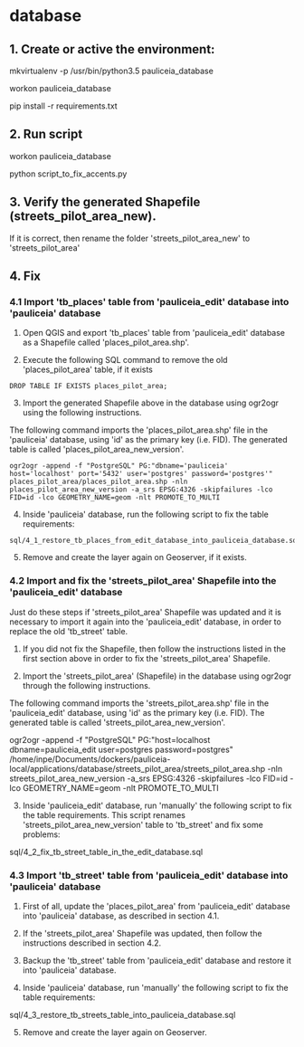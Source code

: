 # database


## 1. Create or active the environment:

mkvirtualenv -p /usr/bin/python3.5 pauliceia_database

workon pauliceia_database

pip install -r requirements.txt


## 2. Run script

workon pauliceia_database

python script_to_fix_accents.py


## 3. Verify the generated Shapefile (streets_pilot_area_new).

If it is correct, then rename the folder 'streets_pilot_area_new' to 'streets_pilot_area'


## 4. Fix

### 4.1 Import 'tb_places' table from 'pauliceia_edit' database into 'pauliceia' database

1. Open QGIS and export 'tb_places' table from 'pauliceia_edit' database as a Shapefile called 'places_pilot_area.shp'.

2. Execute the following SQL command to remove the old 'places_pilot_area' table, if it exists

```
DROP TABLE IF EXISTS places_pilot_area;
```

3. Import the generated Shapefile above in the database using ogr2ogr using the following instructions.

The following command imports the 'places_pilot_area.shp' file in the 'pauliceia' database, using 'id' as the primary key (i.e. FID). The generated table is called 'places_pilot_area_new_version'.

```
ogr2ogr -append -f "PostgreSQL" PG:"dbname='pauliceia' host='localhost' port='5432' user='postgres' password='postgres'" places_pilot_area/places_pilot_area.shp -nln places_pilot_area_new_version -a_srs EPSG:4326 -skipfailures -lco FID=id -lco GEOMETRY_NAME=geom -nlt PROMOTE_TO_MULTI
```

4. Inside 'pauliceia' database, run the following script to fix the table requirements:

```
sql/4_1_restore_tb_places_from_edit_database_into_pauliceia_database.sql
```

5. Remove and create the layer again on Geoserver, if it exists.


### 4.2 Import and fix the 'streets_pilot_area' Shapefile into the 'pauliceia_edit' database

Just do these steps if 'streets_pilot_area' Shapefile was updated and it is necessary to import it again into the 'pauliceia_edit' database, in order to replace the old 'tb_street' table.

1. If you did not fix the Shapefile, then follow the instructions listed in the first section above in order to fix the 'streets_pilot_area' Shapefile.

2. Import the 'streets_pilot_area' (Shapefile) in the database using ogr2ogr through the following instructions.

The following command imports the 'streets_pilot_area.shp' file in the 'pauliceia_edit' database, using 'id' as the primary key (i.e. FID). The generated table is called 'streets_pilot_area_new_version'.

ogr2ogr -append -f "PostgreSQL" PG:"host=localhost dbname=pauliceia_edit user=postgres password=postgres" /home/inpe/Documents/dockers/pauliceia-local/applications/database/streets_pilot_area/streets_pilot_area.shp -nln streets_pilot_area_new_version -a_srs EPSG:4326 -skipfailures -lco FID=id -lco GEOMETRY_NAME=geom -nlt PROMOTE_TO_MULTI

3. Inside 'pauliceia_edit' database, run 'manually' the following script to fix the table requirements. This script renames 'streets_pilot_area_new_version' table to 'tb_street' and fix some problems:

sql/4_2_fix_tb_street_table_in_the_edit_database.sql


### 4.3 Import 'tb_street' table from 'pauliceia_edit' database into 'pauliceia' database

1. First of all, update the 'places_pilot_area' from 'pauliceia_edit' database into 'pauliceia' database, as described in section 4.1.

2. If the 'streets_pilot_area' Shapefile was updated, then follow the instructions described in section 4.2.

3. Backup the 'tb_street' table from 'pauliceia_edit' database and restore it into 'pauliceia' database.

4. Inside 'pauliceia' database, run 'manually' the following script to fix the table requirements:

sql/4_3_restore_tb_streets_table_into_pauliceia_database.sql

5. Remove and create the layer again on Geoserver.
